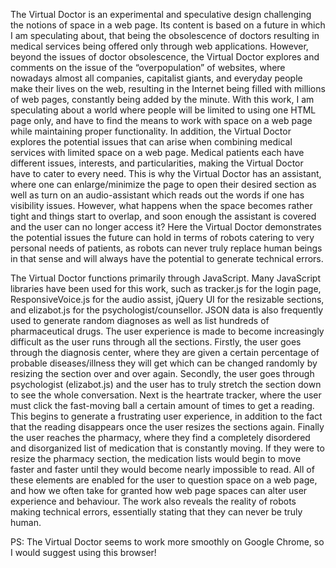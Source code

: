 The Virtual Doctor is an experimental and speculative design challenging the notions of space in a web page. Its content is based on a future in which I am speculating about, that being the obsolescence of doctors resulting in medical services being offered only through web applications.  However, beyond the issues of doctor obsolescence, the Virtual Doctor explores and comments on the issue of the “overpopulation” of websites, where nowadays almost all companies, capitalist giants, and everyday people make their lives on the web, resulting in the Internet being filled with millions of web pages, constantly being added by the minute.  With this work, I am speculating about a world where people will be limited to using one HTML page only, and have to find the means to work with space on a web page while maintaining proper functionality. In addition, the Virtual Doctor explores the potential issues that can arise when combining medical services with limited space on a web page. Medical patients each have different issues, interests, and particularities, making the Virtual Doctor have to cater to every need. This is why the Virtual Doctor has an assistant, where one can enlarge/minimize the page to open their desired section as well as turn on an audio-assistant which reads out the words if one has visibility issues. However, what happens when the space becomes rather tight and things start to overlap, and soon enough the assistant is covered and the user can no longer access it?  Here the Virtual Doctor demonstrates the potential issues the future can hold in terms of robots catering to very personal needs of patients, as robots can never truly replace human beings in that sense and will always have the potential to generate technical errors.

The Virtual Doctor functions primarily through JavaScript. Many JavaScript libraries have been used for this work, such as tracker.js for the login page, ResponsiveVoice.js for the audio assist, jQuery UI for the resizable sections, and elizabot.js for the psychologist/counsellor. JSON data is also frequently used to generate random diagnoses as well as list hundreds of pharmaceutical drugs. The user experience is made to become increasingly difficult as the user runs through all the sections. Firstly, the user goes through the diagnosis center, where they are given a certain percentage of probable diseases/illness they will get which can be changed randomly by resizing the section over and over again. Secondly, the user goes through psychologist (elizabot.js) and the user has to truly stretch the section down to see the whole conversation.  Next is the heartrate tracker, where the user must click the fast-moving ball a certain amount of times to get a reading. This begins to generate a frustrating user experience, in addition to the fact that the reading disappears once the user resizes the sections again. Finally the user reaches the pharmacy, where they find a completely disordered and disorganized list of medication that is constantly moving. If they were to resize the pharmacy section, the medication lists would begin to move faster and faster until they would become nearly impossible to read. All of these elements are enabled for the user to question space on a web page, and how we often take for granted how web page spaces can alter user experience and behaviour. The work also reveals the reality of robots making technical errors, essentially stating that they can never be truly human.  

PS: The Virtual Doctor seems to work more smoothly on Google Chrome, so I would suggest using this browser!  
